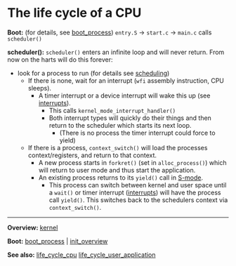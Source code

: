 # The life cycle of a CPU

**Boot:** (for details, see [boot_process](boot_process.md))
`entry.S` -> `start.c` -> `main.c` calls `scheduler()` 

**scheduler():**
`scheduler()` enters an infinite loop and will never return.
From now on the harts will do this forever:

- look for a process to run (for details see [scheduling](../processes/scheduling.md))
	- If there is none, wait for an interrupt (`wfi` assembly instruction, CPU sleeps). 
		- A timer interrupt or a device interrupt will wake this up (see [interrupts](../interrupts/interrupts.md)).
			- This calls `kernel_mode_interrupt_handler()`
			- Both interrupt types will quickly do their things and then return to the scheduler which starts its next loop.
				- (There is no process the timer interrupt could force to yield)
	- If there is a process, `context_switch()` will load the processes context/registers, and return to that context.
		- A new process starts in `forkret()` (set in `alloc_process()`) which will return to user mode and thus start the application.
		- An existing process returns to its `yield()` call in [S-mode](../../riscv/S-mode.md).
			- This process can switch between kernel and user space until a `wait()` or timer interrupt ([interrupts](../interrupts/interrupts.md)) will have the process call `yield()`. This switches back to the schedulers context via `context_switch()`.


---
**Overview:** [kernel](../kernel.md)

**Boot:** [boot_process](boot_process.md) | [init_overview](init_overview.md)

**See also:** [life_cycle_cpu](life_cycle_cpu.md) [life_cycle_user_application](life_cycle_user_application.md)
